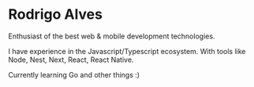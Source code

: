 # Rodrigo Alves

Enthusiast of the best web & mobile development technologies.

I have experience in the Javascript/Typescript ecosystem. With tools like Node, Nest, Next, React, React Native.

Currently learning Go and other things :)
